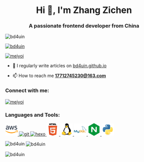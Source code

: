 <h1 align="center">Hi 👋, I'm Zhang Zichen</h1>
<h3 align="center">A passionate frontend developer from China</h3>

<p align="left"> <img src="https://komarev.com/ghpvc/?username=bd4uin&label=Profile%20views&color=0e75b6&style=flat" alt="bd4uin" /> </p>

<p align="left"> <a href="https://github.com/ryo-ma/github-profile-trophy"><img src="https://github-profile-trophy.vercel.app/?username=bd4uin" alt="bd4uin" /></a> </p>

<p align="left"> <a href="https://twitter.com/meiyoi" target="blank"><img src="https://img.shields.io/twitter/follow/meiyoi?logo=twitter&style=for-the-badge" alt="meiyoi" /></a> </p>

- 📝 I regularly write articles on [bd4uin.github.io](bd4uin.github.io)

- 📫 How to reach me **17712745230@163.com**

<h3 align="left">Connect with me:</h3>
<p align="left">
<a href="https://twitter.com/meiyoi" target="blank"><img align="center" src="https://raw.githubusercontent.com/rahuldkjain/github-profile-readme-generator/master/src/images/icons/Social/twitter.svg" alt="meiyoi" height="30" width="40" /></a>
</p>

<h3 align="left">Languages and Tools:</h3>
<p align="left"> <a href="https://aws.amazon.com" target="_blank" rel="noreferrer"> <img src="https://raw.githubusercontent.com/devicons/devicon/master/icons/amazonwebservices/amazonwebservices-original-wordmark.svg" alt="aws" width="40" height="40"/> </a> <a href="https://git-scm.com/" target="_blank" rel="noreferrer"> <img src="https://www.vectorlogo.zone/logos/git-scm/git-scm-icon.svg" alt="git" width="40" height="40"/> </a> <a href="hexo.io/" target="_blank" rel="noreferrer"> <img src="https://www.vectorlogo.zone/logos/hexoio/hexoio-icon.svg" alt="hexo" width="40" height="40"/> </a> <a href="https://www.w3.org/html/" target="_blank" rel="noreferrer"> <img src="https://raw.githubusercontent.com/devicons/devicon/master/icons/html5/html5-original-wordmark.svg" alt="html5" width="40" height="40"/> </a> <a href="https://www.linux.org/" target="_blank" rel="noreferrer"> <img src="https://raw.githubusercontent.com/devicons/devicon/master/icons/linux/linux-original.svg" alt="linux" width="40" height="40"/> </a> <a href="https://www.mysql.com/" target="_blank" rel="noreferrer"> <img src="https://raw.githubusercontent.com/devicons/devicon/master/icons/mysql/mysql-original-wordmark.svg" alt="mysql" width="40" height="40"/> </a> <a href="https://www.nginx.com" target="_blank" rel="noreferrer"> <img src="https://raw.githubusercontent.com/devicons/devicon/master/icons/nginx/nginx-original.svg" alt="nginx" width="40" height="40"/> </a> <a href="https://www.python.org" target="_blank" rel="noreferrer"> <img src="https://raw.githubusercontent.com/devicons/devicon/master/icons/python/python-original.svg" alt="python" width="40" height="40"/> </a> </p>

<p><img align="left" src="https://github-readme-stats.vercel.app/api/top-langs?username=bd4uin&show_icons=true&locale=en&layout=compact" alt="bd4uin" /></p>

<p>&nbsp;<img align="center" src="https://github-readme-stats.vercel.app/api?username=bd4uin&show_icons=true&locale=en" alt="bd4uin" /></p>

<p><img align="center" src="https://github-readme-streak-stats.herokuapp.com/?user=bd4uin&" alt="bd4uin" /></p>

